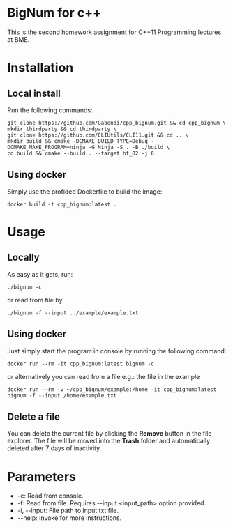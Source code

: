 # **BigNum for c++**

This is the second homework assignment for C++11 Programming lectures at BME.

# Installation



##  Local install
Run the following commands:

    git clone https://github.com/Gabendi/cpp_bignum.git && cd cpp_bignum \
    mkdir thirdparty && cd thirdparty \
    git clone https://github.com/CLIUtils/CLI11.git && cd .. \
    mkdir build && cmake -DCMAKE_BUILD_TYPE=Debug -DCMAKE_MAKE_PROGRAM=ninja -G Ninja -S . -B ./build \
    cd build && cmake --build . --target hf_02 -j 6

## Using docker

Simply use the profided Dockerfile to build the image:

    docker build -t cpp_bignum:latest .

# Usage
## Locally
As easy as it gets, run:

    ./bignum -c
or read from file by

    ./bignum -f --input ../example/example.txt


## Using docker
Just simply start the program in console by running the following command:

    docker run --rm -it cpp_bignum:latest bignum -c
   
or alternatively  you can read from a file e.g.: the file in the example

    docker run --rm -v ~/cpp_bignum/example:/home -it cpp_bignum:latest bignum -f --input /home/example.txt

## Delete a file

You can delete the current file by clicking the **Remove** button in the file explorer. The file will be moved into the **Trash** folder and automatically deleted after 7 days of inactivity.

# Parameters

 - -c: Read from console.
 - -f: Read from file. Requires --input <input_path> option provided.
 - -i, --input: File path to input txt file.
 - --help: Invoke for more instructions.
 
